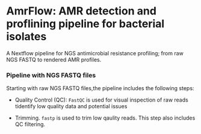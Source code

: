 # AmrFlow: AMR detection and proflining pipeline for bacterial isolates
A Nextflow pipeline for NGS antimicrobial resistance profiling; from raw NGS FASTQ to rendered AMR profiles.

### Pipeline with NGS FASTQ files
Starting with raw NGS FASTQ files,the pipeline includes the following steps:

- Quality Control (QC): `FastQC` is used for visual inspection of raw reads tidentify low quality data and potential issues

- Trimming. `fastp` is used to trim low qaulity reads. This step also includes QC filtering.
